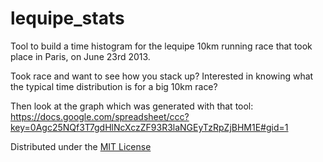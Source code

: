 lequipe_stats
=============

Tool to build a time histogram for the lequipe 10km running race that took place in Paris, on June 23rd 2013.

Took race and want to see how you stack up?
Interested in knowing what the typical time distribution is for a big 10km race?

Then look at the graph which was generated with that tool:
https://docs.google.com/spreadsheet/ccc?key=0Agc25NQf3T7gdHlNcXczZF93R3laNGEyTzRpZjBHM1E#gid=1

Distributed under the [MIT License](http://creativecommons.org/licenses/MIT/)
